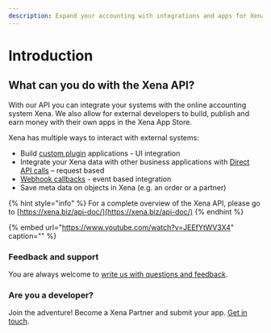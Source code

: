 ```yaml
---
description: Expand your accounting with integrations and apps for Xena.
---
```


# Introduction

## What can you do with the Xena API?

With our API you can integrate your systems with the online accounting system Xena. We also allow for external developers to build, publish and earn money with their own apps in the Xena App Store.

Xena has multiple ways to interact with external systems:

* Build [custom plugin](development/get-started/createplugin.md) applications - UI integration
* Integrate your Xena data with other business applications with [Direct API calls](development/get-started/the-xena-api.md) – request based
* [Webhook callbacks](development/get-started/using-webhooks.md) - event based integration
* Save meta data on objects in Xena \(e.g. an order or a partner\)

{% hint style="info" %}
For a complete overview of the Xena API, please go to [https://xena.biz/api-doc/](https://xena.biz/api-doc/)
{% endhint %}

{% embed url="https://www.youtube.com/watch?v=JEEfYtWV3X4" caption="" %}

### Feedback and support

You are always welcome to [write us with questions and feedback](mailto:developer@xena.biz&subject=Feedback%20from%20devleoper).

### Are you a developer?

Join the adventure! Become a Xena Partner and submit your app. [Get in touch](mailto:developer@xena.biz&subject=Xena%20developer%20partnership).

